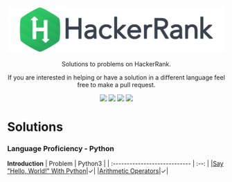 [CopyrightLicense]:./license.md

<p align="center">
	<a href="https://www.hackerrank.com/iUtsav"><img src="./hrLogo.svg" ></a>
</p>
<p align="center">
    Solutions to problems on HackerRank.
</p>
<p align="center">
	If you are interested in helping or have a solution in a different language feel free to make a pull request.
</p>
<p align="center">
	<img src="https://img.shields.io/badge/Problems%20Solved-2-brightgreen.svg">
	<img src="https://img.shields.io/badge/Language-Python-orange.svg">
	<img src="https://img.shields.io/badge/Latest%20Update-23/11/2018-brightgreen.svg">
	<img src="https://img.shields.io/apm/l/:package.svg">
</p>

# Solutions
### Language Proficiency - Python
**Introduction**
| Problem                      | Python3 |
| :---------------------------- | :--: |
|[Say "Hello, World!" With Python]()|✓|
|[Arithmetic Operators]()|✓|